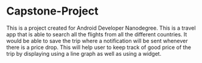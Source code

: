 # Capstone-Project
This is a project created for Android Developer Nanodegree. 
This is a travel app that is able to search all the flights from all the different countries. 
It would be able to save the trip where a notification will be sent whenever there is a price drop. 
This will help user to keep track of good price of the trip by displaying using a line graph as well as using a widget.
